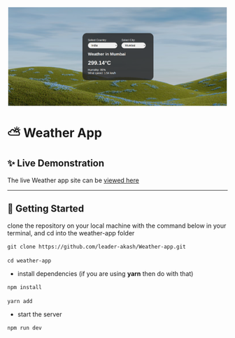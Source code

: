<div align="center">
<img src="./public/img/weather-img.png" alt="weather app ss" width="500px" />
</div>

# ⛅ Weather App

## ✨ Live Demonstration

The live Weather app site can be [viewed here](https://akweatherapp.vercel.app/)

---


## 🔌 Getting Started
clone the repository on your local machine with the command below in your terminal, and cd into the weather-app folder

```
git clone https://github.com/leader-akash/Weather-app.git

cd weather-app
```

- install dependencies (if you are using **yarn** then do with that)

```
npm install

yarn add
```

- start the server

```
npm run dev
```
